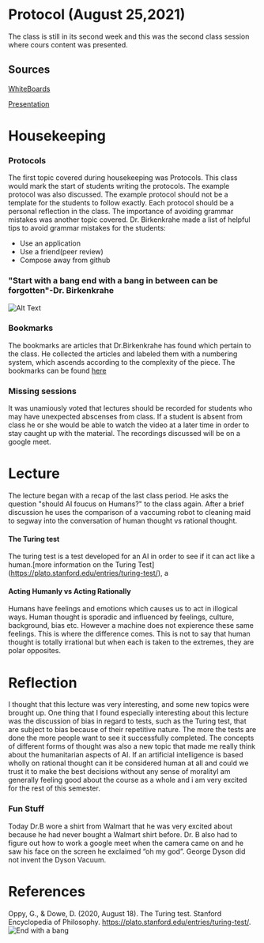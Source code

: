 # Protocol (August 25,2021)
The class is still in its second week and this was the second class session where cours content was presented.
  ## Sources
  [WhiteBoards](https://drive.google.com/drive/u/1/folders/1CbKKT6HOLdq8b2_rD29bqVDMj1HXcaNR)
  
  [Presentation](https://github.com/birkenkrahe/ai482/blob/main/2_what_is_ai/2_what_is_ai.pdf)
# Housekeeping
  ### Protocols
  The first topic covered during housekeeping was Protocols. This class would mark the start of students writing the protocols. The example protocol was also discussed. The example protocol should not be a template for the students to follow exactly. Each protocol should be a personal reflection in the class. The importance of avoiding grammar mistakes was another topic covered. Dr. Birkenkrahe made a list of helpful tips to avoid grammar mistakes for the students:
  -	Use an application
  -	Use a friend(peer review)
  -	Compose away from github
  ### "Start with a bang end with a bang in between can be forgotten"-Dr. Birkenkrahe
![Alt Text](https://bestanimations.com/media/fireworks/1962490925amazing-electrc-feel-fireworks-gif.gif#.YS25BiLBl5g.link)
  ### Bookmarks
  The bookmarks are articles that Dr.Birkenkrahe has found which pertain to the class. He collected the articles and labeled them with a numbering system, which ascends according to the complexity of the piece. The bookmarks can be found [here](https://github.com/birkenkrahe/ai482/blob/main/bookmarks.md)
 ### Missing sessions
  It was unamiously voted that lectures should be recorded for students who may have unexpected abscenses from class. If a student is absent from class he or she would be able to watch the video at a later time in order to stay caught up with the material. The recordings discussed will be on a google meet. 
# Lecture
  The lecture began with a recap of the last class period. He asks the question "should AI foucus on Humans?" to the class again. After a brief discussion he uses the comparison of a vaccuming robot to cleaning maid to segway into the conversation of human thought vs rational thought.
  #### The Turing test
  The turing test is a test developed for an AI in order to see if it can act like a human.[more information on the Turing Test] (https://plato.stanford.edu/entries/turing-test/), a 
  #### Acting Humanly vs Acting Rationally
  Humans have feelings and emotions which causes us to act in illogical ways. Human thought is sporadic and influenced by feelings, culture, background, bias etc. However a machine does not expierence these same feelings. This is where the difference comes. This is not to say that human thought is totally irrational but when each is taken to the extremes, they are polar opposites.
 # Reflection
  I thought that this lecture was very interesting, and some new topics were brought up. One thing that I found especially interesting about this lecture was the discussion of bias in regard to tests, such as the Turing test, that are subject to bias because of their repetitive nature. The more the tests are done the more people want to see it successfully completed. The concepts of different forms of thought was also a new topic that made me really think about the humanitarian aspects of AI. If an artificial intelligence is based wholly on rational thought can it be considered human at all 
  and could we trust it to make the best decisions without any sense of moralityI am generally feeling good about the course as a whole and i am very excited for the rest of this semester.
 ### Fun Stuff
  Today Dr.B  wore a shirt from Walmart that he was very excited about because he had never bought a Walmart shirt before. 
  Dr. B also had to figure out how to work a google meet when the camera came on and he saw his face on the screen he exclaimed “oh my god”.
  George Dyson did not invent the Dyson Vacuum.
# References
Oppy, G., &amp; Dowe, D. (2020, August 18). The Turing test. Stanford Encyclopedia of Philosophy. https://plato.stanford.edu/entries/turing-test/. 
![End with a bang](https://i.gifer.com/SGat.gif)
